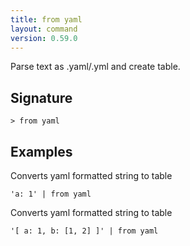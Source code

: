 ```yaml
---
title: from yaml
layout: command
version: 0.59.0
---
```


Parse text as .yaml/.yml and create table.

## Signature

```> from yaml ```

## Examples

Converts yaml formatted string to table
```shell
'a: 1' | from yaml
```

Converts yaml formatted string to table
```shell
'[ a: 1, b: [1, 2] ]' | from yaml
```

